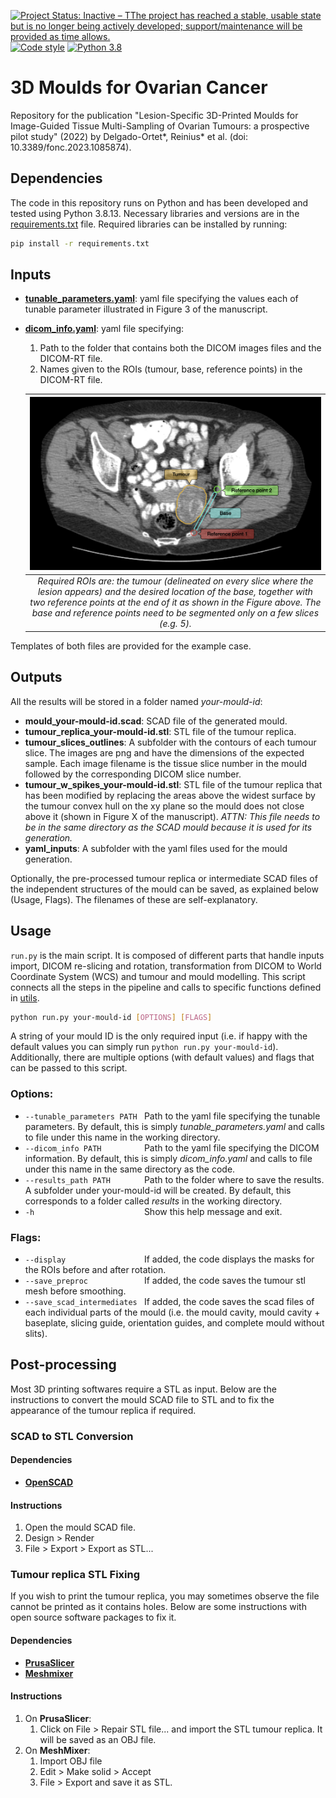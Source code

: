 [![Project Status: Inactive – TThe project has reached a stable, usable state but is no longer being actively developed; support/maintenance will be provided as time allows.](https://www.repostatus.org/badges/latest/inactive.svg)](https://www.repostatus.org/#inactive)
[![Code style](https://img.shields.io/badge/code%20style-black-000000.svg)](https://github.com/psf/black)
[![Python 3.8](https://img.shields.io/badge/python-3.8-blue.svg)](https://www.python.org/downloads/)

#  3D Moulds for Ovarian Cancer

Repository for the publication "Lesion-Specific 3D-Printed Moulds for Image-Guided Tissue Multi-Sampling of Ovarian Tumours: a prospective pilot study" (2022) by Delgado-Ortet\*, Reinius\* et al. (doi: 10.3389/fonc.2023.1085874).

## Dependencies
The code in this repository runs on Python and has been developed and tested using Python 3.8.13. Necessary libraries and versions are in the [requirements.txt](requirements.txt) file. Required libraries can be installed by running:
```bash
pip install -r requirements.txt
```

## Inputs
* [**tunable\_parameters.yaml**](tunable_parameters.yaml): yaml file specifying the values each of tunable parameter illustrated in Figure 3 of the manuscript.
* [**dicom\_info.yaml**](dicom_info.yaml): yaml file specifying:
  1. Path to the folder that contains both the DICOM images files and the DICOM-RT file.
  2. Names given to the ROIs (tumour, base, reference points) in the DICOM-RT file.
  
  | ![Segmented slice.](res/segmentation.png) |
  |:---:|
  | *Required ROIs are: the tumour (delineated on every slice where the lesion appears) and the desired location of the base, together with two reference points at the end of it as shown in the Figure above. The base and reference points need to be segmented only on a few slices (e.g. 5).* |

Templates of both files are provided for the example case.

## Outputs
All the results will be stored in a folder named *your-mould-id*:
* **mould\_your-mould-id.scad**: SCAD file of the generated mould.
* **tumour\_replica\_your-mould-id.stl**: STL file of the tumour replica.
* **tumour\_slices\_outlines**: A subfolder with the contours of each tumour slice. The images are png and have the dimensions of the expected sample. Each image filename is the tissue slice number in the mould followed by the corresponding DICOM slice number.
* **tumour\_w\_spikes\_your-mould-id.stl**: STL file of the tumour replica that has been modified by replacing the areas above the widest surface by the tumour convex hull on the xy plane so the mould does not close above it (shown in Figure X of the manuscript). *ATTN: This file needs to be in the same directory as the SCAD mould because it is used for its generation.*
* **yaml\_inputs**: A subfolder with the yaml files used for the mould generation.

Optionally, the pre-processed tumour replica or intermediate SCAD files of the independent structures of the mould can be saved, as explained below (Usage, Flags). The filenames of these are self-explanatory.

## Usage
`run.py` is the main script. It is composed of different parts that handle inputs import, DICOM re-slicing and rotation, transformation from DICOM to World Coordinate System (WCS) and tumour and mould modelling. This script connects all the steps in the pipeline and calls to specific functions defined in [utils](utils).

```bash
python run.py your-mould-id [OPTIONS] [FLAGS]
```

A string of your mould ID is the only required input (i.e. if happy with the default values you can simply run ```python run.py your-mould-id```). Additionally, there are multiple options (with default values) and flags that can be passed to this script.
### Options:
-  `--tunable_parameters PATH ` Path to the yaml file specifying the tunable parameters. By default, this is simply *tunable\_parameters.yaml* and calls to file under this name in the working directory.
-  `--dicom_info PATH         ` Path to the yaml file specifying the DICOM information. By default, this is simply *dicom\_info.yaml* and calls to file under this name in the same directory as the code.
-  `--results_path PATH       ` Path to the folder where to save the results. A subfolder under your-mould-id will be created. By default, this corresponds to a folder called *results* in the working directory.
-  `-h                        `  Show this help message and exit.

### Flags:
-  `--display                 ` If added, the code displays the masks for the ROIs before and after rotation.
-  `--save_preproc            ` If added, the code saves the tumour stl mesh before smoothing.
-  `--save_scad_intermediates ` If added, the code saves the scad files of each individual parts of the mould (i.e. the mould cavity, mould cavity + baseplate, slicing guide, orientation guides, and complete mould without slits).

## Post-processing
Most 3D printing softwares require a STL as input. Below are the instructions to convert the mould SCAD file to STL and to fix the appearance of the tumour replica if required.

### SCAD to STL Conversion
#### Dependencies
*  [**OpenSCAD**](https://openscad.org/downloads.html)

#### Instructions
1. Open the mould SCAD file.
2. Design > Render
3. File > Export > Export as STL...

### Tumour replica STL Fixing
If you wish to print the tumour replica, you may sometimes observe the file cannot be printed as it contains holes. Below are some instructions with open source software packages to fix it.

#### Dependencies
* [**PrusaSlicer**](https://www.prusa3d.com/page/prusaslicer_424/)
* [**Meshmixer**](https://meshmixer.com/download.html)

#### Instructions
1. On **PrusaSlicer**:
    1. Click on File > Repair STL file... and import the STL tumour replica. It will be saved as an OBJ file.
1. On **MeshMixer**:
    1. Import OBJ file
    2. Edit > Make solid > Accept
    3. File > Export and save it as STL.

